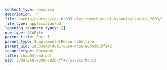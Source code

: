 ```yaml
---
content_type: resource
description: ''
file: /media/courses/res-6-003-electromechanical-dynamics-spring-2009/30dd72688208782bff485372c57bd3c3_chap04_emd.pdf
file_type: application/pdf
learning_resource_types: []
ocw_type: OCWFile
parent_title: Part I
parent_type: SupplementalResourceSection
parent_uid: 1d533ead-90b1-50e4-4c58-80d43b5bf142
resourcetype: Document
title: chap04_emd.pdf
uid: 30dd7268-8208-782b-ff48-5372c57bd3c3
---
```

